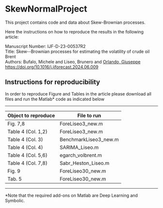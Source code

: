 # SkewNormalProject
This project contains code and data about Skew-Brownian processes.

Here the instructions on how to reproduce the results in the following article:

Manuscript Number: IJF-D-23-00537R2 \
Title: Skew--Brownian processes for estimating the volatility of crude oil Brent\
Authors: Bufalo, Michele and Liseo, Brunero and [Orlando, Giuseppe](https://orcid.org/0000-0003-2630-5403) \
https://doi.org/10.1016/j.ijforecast.2024.06.009

 
## Instructions for reproducibility

In order to reproduce Figure and Tables in the article please download all files and run the Matlab* code as indicated below

                     
***
| Object to reproduce| File to run           |
|--------------------|-----------------------|
| Fig. 7,8           | ForeLiseo3_new.m      |
| Table 4 (Col. 1,2) | ForeLiseo3_new.m      | 
| Table 4 (Col. 3)   | BenchmarkLiseo3_new.m | 
| Table 4 (Col. 4)   | SARIMA_Liseo.m        | 
| Table 4 (Col. 5,6) | egarch_volbrent.m     | 
| Table 4 (Col. 7,8) | Sabr_Heston_Liseo.m   | 
| Fig. 9             | ForeLiseo30_new.m     | 
| Tab. 5             | ForeLiseo30_new.m     | 
                     
***

*Note that the required add-ons on Matlab are Deep Learning and Symbolic.
